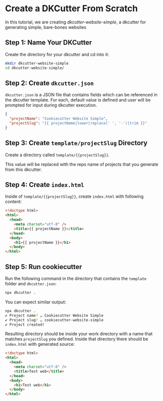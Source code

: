 # Create a DKCutter From Scratch

In this tutorial, we are creating _dkcutter-website-simple_, a dkcutter for generating simple, bare-bones websites

## Step 1: Name Your DKCutter

Create the directory for your dkcutter and cd into it:

```bash
mkdir dkcutter-website-simple
cd dkcutter-website-simple/
```

## Step 2: Create `dkcutter.json`

`dkcutter.json` is a JSON file that contains fields which can be referenced in the dkcutter template. For each, default value is defined and user will be prompted for input during dkcutter execution.

```json
{
  "projectName": "Cookiecutter Website Simple",
  "projectSlug": "{{ projectName|lower|replace(' ', '-')|trim }}"
}
```

## Step 3: Create `template/projectSlug` Directory

Create a directory called `template/{{projectSlug}}`.

This value will be replaced with the repo name of projects that you generate from this dkcutter.

## Step 4: Create `index.html`

Inside of `template/{{projectSlug}}`, create `index.html` with following content:

```html
<!doctype html>
<html>
  <head>
    <meta charset="utf-8" />
    <title>{{ projectName }}</title>
  </head>
  <body>
    <h1>{{ projectName }}</h1>
  </body>
</html>
```

## Step 5: Run cookiecutter

Run the following command in the directory that contains the `template` folder and `dkcutter.json`:

```bash
npx dkcutter .
```

You can expect similar output:

```bash
npx dkcutter .
✔ Project name? … Cookiecutter Website Simple
✔ Project slug? … cookiecutter-website-simple
✔ Project created!
```

Resulting directory should be inside your work directory with a name that matches `projectSlug` you defined. Inside that directory there should be `index.html` with generated source:

```html
<!doctype html>
<html>
  <head>
    <meta charset="utf-8" />
    <title>Test web</title>
  </head>
  <body>
    <h1>Test web</h1>
  </body>
</html>
```
